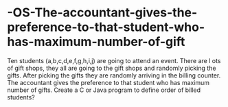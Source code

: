 # -OS-The-accountant-gives-the-preference-to-that-student-who-has-maximum-number-of-gift
 Ten  students  (a,b,c,d,e,f,g,h,i,j)  are  going  to  attend  an  event.  There  are  l ots  of  gift  shops, they all are going to the gift shops and randomly picking the gifts. After picking the gifts  they  are  randomly  arriving  in  the  billing  counter.  The  accountant  gives  the  preference  to  that  student who has maximum number of gifts. Create a C or Java program to define order of billed  students? 
